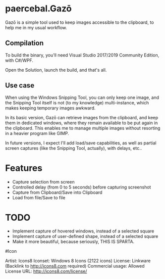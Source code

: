 # paercebal.Gazō

Gazō is a simple tool used to keep images accessible to the clipboard, to help me in my usual workflow.

## Compilation

To build the binary, you'll need Visual Studio 2017/2019 Community Edition, with C#/WPF.

Open the Solution, launch the build, and that's all.

## Use case

When using the Windows Snipping Tool, you can only keep one image, and the Snipping
Tool itself is not (to my knowledge) multi-instance, which makes keeping temporary
images awkward.

In its basic version, Gazō can retrieve images from the clipboard, and keep them in
dedicated windows, where they remain available to be put again in the clipboard.
This enables me to manage multiple images without resorting in a heavier program like
GIMP.

In future versions, I expect I'll add load/save capabilities, as well as partial screen
captures (like the Snipping Tool, actually), with delays, etc..

# Features

- Capture selection from screen
- Controlled delay (from 0 to 5 seconds) before capturing screenshot
- Capture from Clipboard/Save into Clipboard
- Load from file/Save to file

# TODO

- Implement capture of hovered windows, instead of a selected square
- Implement capture of user-defined shape, instead of a selected square
- Make it more beautiful, because seriously, THIS IS SPARTA.


#Icon

Artist: Icons8
Iconset: Windows 8 Icons (2122 icons)
License: Linkware (Backlink to http://icons8.com required)
Commercial usage: Allowed
License URL: http://icons8.com/license/
